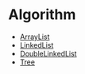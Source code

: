 Algorithm
===

-   [ArrayList](ArrayList/README.md)
-   [LinkedList](LInkedList/README.md)
-   [DoubleLinkedList](Double_LinkedList/README.md)
-   [Tree](Tree/README.md)